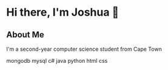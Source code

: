 # Hi there, I'm Joshua 👋

## About Me
I'm a second-year computer science student from Cape Town

mongodb  mysql  c# java python  html css
